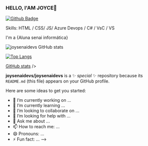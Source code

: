 ### HELLO, I'AM JOYCE👋
[![Github Badge](https://img.shields.io/badge/-Github-000?style=flat-square&logo=Github&logoColor=white&link=https://github.com/joysenaidevs)](https://github.com/joysenaidevs)

Skills: HTML / CSS/ JS/ Azure Devops / C# / VsC / VS 


I'm a {Aluna senai informática} 

![joysenaidevs GitHub stats](https://github-readme-stats.vercel.app/api?username=joysenaidevs&show_icons=true&theme=radical)

[![Top Langs](https://github-readme-stats.vercel.app/api/top-langs/?username=joysenaidevs&layout=compact)](https://github.com/anuraghazra/github-readme-stats)


[GitHub stats](https://github.com/joysenaidevs/joysenaidevs)
/>

**joysenaidevs/joysenaidevs** is a ✨ _special_ ✨ repository because its `README.md` (this file) appears on your GitHub profile.

Here are some ideas to get you started:

- 🔭 I’m currently working on ...
- 🌱 I’m currently learning ...
- 👯 I’m looking to collaborate on ...
- 🤔 I’m looking for help with ...
- 💬 Ask me about ...
- 📫 How to reach me: ...
- 😄 Pronouns: ...
- ⚡ Fun fact: ...
-->
